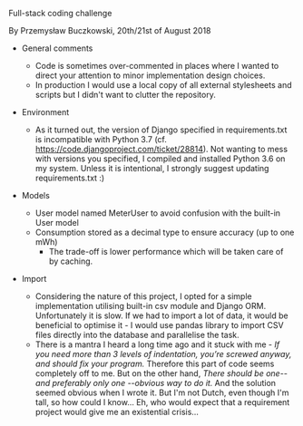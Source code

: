 Full-stack coding challenge

By Przemysław Buczkowski, 20th/21st of August 2018

* General comments
    * Code is sometimes over-commented in places where I wanted to direct your attention to minor implementation design choices.
    * In production I would use a local copy of all external stylesheets and scripts but I didn't want to clutter the repository.

* Environment
    * As it turned out, the version of Django specified in requirements.txt is incompatible with Python 3.7 (cf. https://code.djangoproject.com/ticket/28814).
    Not wanting to mess with versions you specified, I compiled and installed Python 3.6 on my system.
    Unless it is intentional, I strongly suggest updating requirements.txt :)

* Models
    * User model named MeterUser to avoid confusion with the built-in User model
    * Consumption stored as a decimal type to ensure accuracy (up to one mWh)
        * The trade-off is lower performance which will be taken care of by caching.

* Import
    * Considering the nature of this project, I opted for a simple implementation utilising
    built-in csv module and Django ORM. Unfortunately it is slow. If we had to import a lot of data, it would be beneficial
    to optimise it - I would use pandas library to import CSV files directly into the database and parallelise the task.
    * There is a mantra I heard a long time ago and it stuck with me - *If you need more than 3 levels of indentation, you’re screwed anyway, and should fix your program.*
    Therefore this part of code seems completely off to me. But on the other hand, *There should be one-- and preferably only one --obvious way to do it.*
    And the solution seemed obvious when I wrote it. But I'm not Dutch, even though I'm tall, so how could I know… Eh, who would expect that a requirement project would give me an
    existential crisis…

    